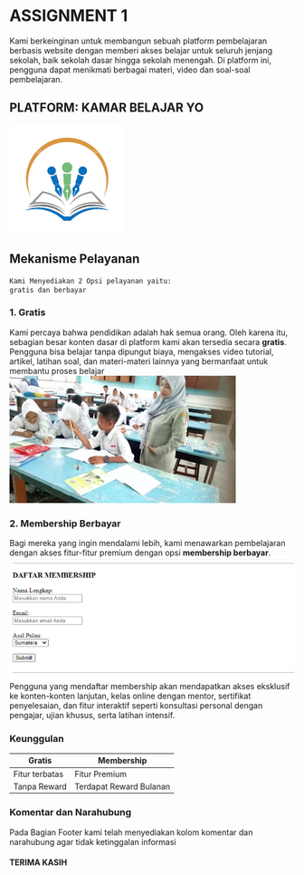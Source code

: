# ASSIGNMENT 1
Kami berkeinginan untuk membangun sebuah platform pembelajaran berbasis website dengan memberi akses belajar untuk seluruh jenjang sekolah, baik sekolah dasar hingga sekolah menengah. Di platform ini, pengguna dapat menikmati berbagai materi, video dan soal-soal pembelajaran.

## PLATFORM: KAMAR BELAJAR YO

![logo](./Assets/logo.png)

## Mekanisme Pelayanan
```dash
Kami Menyediakan 2 Opsi pelayanan yaitu: 
gratis dan berbayar
```

### 1. Gratis
Kami percaya bahwa pendidikan adalah hak semua orang. Oleh karena itu, sebagian besar konten dasar di platform kami akan tersedia secara **gratis**. Pengguna bisa belajar tanpa dipungut biaya, mengakses video tutorial, artikel, latihan soal, dan materi-materi lainnya yang bermanfaat untuk membantu proses belajar
![belajar](./Assets/gambar%203.jpg)

### 2. Membership Berbayar
Bagi mereka yang ingin mendalami lebih, kami menawarkan pembelajaran dengan akses fitur-fitur premium dengan opsi **membership berbayar**.
![membership](./Assets/membership.png)
Pengguna yang mendaftar membership akan mendapatkan akses eksklusif ke konten-konten lanjutan, kelas online dengan mentor, sertifikat penyelesaian, dan fitur interaktif seperti konsultasi personal dengan pengajar, ujian khusus, serta latihan intensif.

### Keunggulan
|Gratis|Membership|
|---|---|
|Fitur terbatas | Fitur Premium |
|Tanpa Reward | Terdapat Reward Bulanan |

### Komentar dan Narahubung
Pada Bagian Footer kami telah menyediakan kolom komentar dan narahubung agar tidak ketinggalan informasi

#### TERIMA KASIH